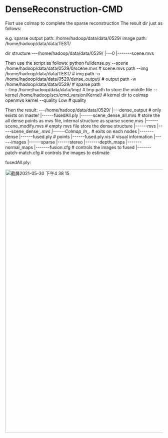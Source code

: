 # DenseReconstruction-CMD

Fisrt use colmap to complete the sparse reconstruction
The result dir just as follows:

e.g. sparse output path: /home/hadoop/data/data/0529/
     image path: /home/hadoop/data/data/TEST/
     
dir structure
  ---/home/hadoop/data/data/0529/
     |---0
         |-------scene.mvs

Then use the script as follows:
   python fulldense.py  --scene  /home/hadoop/data/data/0529/0/scene.mvs         # scene.mvs path
                        --img    /home/hadoop/data/data/TEST/                    # img path
                        -o       /home/hadoop/data/data/0529/dense_output/       # output path
                        -w       /home/hadoop/data/data/0529/                    # sparse path           
                        --tmp    /home/hadoop/data/data/tmp/                     # tmp path to store the middle file
                        --kernel /home/hadoop/scx/cmd_version/Kernel/            # kernel dir to colmap openmvs kernel
                        --quality Low                                            # quality

Then the result:
  ---/home/hadoop/data/data/0529/
     |---dense_output                        # only exists on master
         |------fusedAll.ply
         |------scene_dense_all.mvs          # store the all dense points as mvs file, internal structure as sparse scene.mvs
         |------scene_modify.mvs             # empty mvs file store the dense structure
         |------mvs
                |-----scene_dense_*.mvs
     |------Colmap_In_*.                     # exits on each nodes
                |-------dense
                          |------fused.ply                    # points
                          |------fused.ply.vis                # visual information 
                          |------images
                          |------sparse
                          |------stereo
                                  |-------depth_maps
                                  |-------normal_maps
                                  |-------fusion.cfg           # controls the images to fused
                                  |-------patch-match.cfg      # controls the images to estimate
                                  
fusedAll.ply:

<img width="840" alt="截屏2021-05-30 下午4 38 15" src="https://user-images.githubusercontent.com/85155497/120426434-abd65200-c3a2-11eb-9302-cd2ab79e39ae.png">

